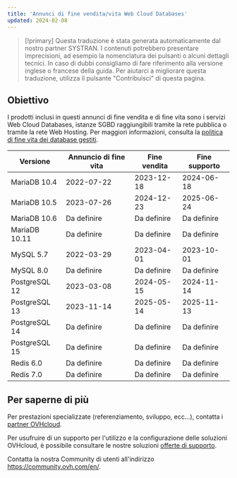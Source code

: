 ```yaml
---
title: 'Annunci di fine vendita/vita Web Cloud Databases'
updated: 2024-02-08
---
```


> [!primary]
> Questa traduzione è stata generata automaticamente dal nostro partner SYSTRAN. I contenuti potrebbero presentare imprecisioni, ad esempio la nomenclatura dei pulsanti o alcuni dettagli tecnici. In caso di dubbi consigliamo di fare riferimento alla versione inglese o francese della guida. Per aiutarci a migliorare questa traduzione, utilizza il pulsante "Contribuisci" di questa pagina.
>

## Obiettivo

I prodotti inclusi in questi annunci di fine vendita e di fine vita sono i servizi Web Cloud Databases, istanze SGBD raggiungibili tramite la rete pubblica o tramite la rete Web Hosting.
Per maggiori informazioni, consulta la [politica di fine vita dei database gestiti](eol-policy1.).

|Versione|Annuncio di fine vita|Fine vendita|Fine supporto|
|---|---|---|---|
|MariaDB 10.4|2022-07-22|2023-12-18|2024-06-18|
|MariaDB 10.5|2023-07-26|2024-12-23|2025-06-24|
|MariaDB 10.6|Da definire|Da definire|Da definire|
|MariaDB 10.11|Da definire|Da definire|Da definire|
|MySQL 5.7|2022-03-29|2023-04-01|2023-10-01|
|MySQL 8.0|Da definire|Da definire|Da definire|
|PostgreSQL 12|2023-03-08|2024-05-15|2024-11-14|
|PostgreSQL 13|2023-11-14|2025-05-14|2025-11-13|
|PostgreSQL 14|Da definire|Da definire|Da definire|
|PostgreSQL 15|Da definire|Da definire|Da definire|
|Redis 6.0|Da definire|Da definire|Da definire|
|Redis 7.0|Da definire|Da definire|Da definire|

## Per saperne di più

Per prestazioni specializzate (referenziamento, sviluppo, ecc...), contatta i [partner OVHcloud](partner.).

Per usufruire di un supporto per l'utilizzo e la configurazione delle soluzioni OVHcloud, è possibile consultare le nostre soluzioni [offerte di supporto](support.).

Contatta la nostra Community di utenti all'indirizzo <https://community.ovh.com/en/>.
